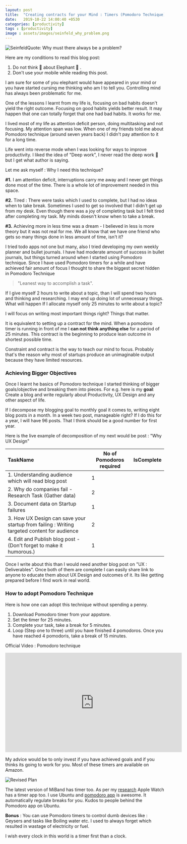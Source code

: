 ```yaml
---
layout: post
title:  "Creating contracts for your Mind : Timers (Pomodoro Technique)"
date:   2019-10-22 14:00:40 +0530
categories: [productivity]
tags : [productivity]
image : assets/images/seinfeld_why_problem.png
---
```


![SeinfeldQuote: Why must there always be a problem?]({{site.baseurl}}/assets/img/seinfeld_why_problem.png)



Here are my conditions to read this blog post:

1. Do not think :thought_balloon: about Elephant :elephant: .
2. Don't use your mobile while reading this post.

I am sure for some of you elephant would have appeared in your mind or you have started cursing me thinking who am I to tell you. Controlling mind has always been problematic for me.

One of the lessons I learnt from my life is, focusing on bad habits doesn't yield the right outcome.  Focusing on good habits yields better result. It may happen that one can totally forget that one had bad habits.  It works for me.

I lived most of my life as attention deficit person, doing multitasking and not focusing.  My attention span was low. When one of my friends told me about Pomodoro technique (around seven years back) I didn't pay attention to it for a long time.

Life went into reverse mode when I was looking for ways to improve productivity.  I liked the idea of "Deep work", I never read the deep work :book: but I get what author is saying.

Let me ask myself : Why I need this technique?

**#1.** I am attention deficit, interruptions carry me away and I never get things done most of the time.  There is a whole lot of improvement needed in this space.

**#2.** Tired :  There were tasks which I used to complete, but I had no ideas when to take break.  Sometimes I used to get so involved that I didn't get up from my desk.  Even though there was a joy of completing task but I felt tired after completing my task.  My minds doesn't know when to take a break. 

**#3.** Achieving more in less time was a dream - I believed in less is more theory but it was not real for me.  We all know that we have one friend who gets so many things done in less amount of time, isn't it?

I tried todo apps not one but many, also I tried developing my own weekly planner and bullet journals.  I have had moderate amount of success in bullet journals, but things turned around when I started using Pomodoro technique. Since I have used Pomodoro timers for a while and have achieved fair amount of focus I thought to share the biggest secret hidden in Pomodoro Technique

> "Leanest way to accomplish a task".
>

If I give myself 2 hours to write about a topic, than I will spend two hours and thinking and researching. I may end up doing lot of unnecessary things.   What  will happen If I allocate myself only 25 minutes to write about a topic? 

I will focus on writing most important things right?  Things that matter.

It is equivalent to setting up a contract for the mind.  When a pomodoro timer is running in front of me I **can not think anything else** for a period of 25 minutes. This contract is the beginning to produce lean outcome in shortest possible time.

Constraint and contract is the way to teach our mind to focus.  Probably that's the reason why most of startups produce an unimaginable output because they have limited resources.

### Achieving Bigger Objectives

Once I learnt he basics of Pomodoro technique I started thinking of bigger goals/objective and breaking them into pieces. For e.g. here is my **goal**:  Create a blog and write regularly about Productivity, UX Design and any other aspect of life.

If I decompose my blogging goal to monthly goal it comes to, writing eight blog posts in a month. In a week two post, manageable right? If I do this for a year, I will have 96 posts.  That I think should be a good number for first year.

Here is the live example of decomposition of my next would be post : "Why UX Design"

| TaskName                                                     | No of Pomodoros required | IsComplete |
| :----------------------------------------------------------- | ------------------------ | ---------- |
| 1. Understanding audience which will read blog post          | 1                        |            |
| 2.  Why do companies fail - Research Task (Gather data)      | 2                        |            |
| 3.  Document data on Startup failures                        | 1                        |            |
| 3.  How UX Design can save your startup from failing : Writing targeted content for audience | 2                        |            |
| 4. Edit and Publish blog post - (Don't forget to make it humorous.) | 1                        |            |

Once I write about this than I would need another blog post on "UX : Deliverables".  Once both of them are complete I can easily share link to anyone to educate them about UX Design and outcomes of it.  Its like getting prepared before I find work in real world. 

### How to adopt Pomodoro Technique

Here is how one can adopt this technique without spending a penny.

1. Download Pomodoro timer from your appstore.
2. Set the timer for 25 minutes.
3. Complete your task, take a break for 5 minutes.
4. Loop (Step one to three) until you have finished 4 pomodoros.  Once you have reached 4 pomodoris, take a break of 15 minutes.

Official Video : Pomodoro technique


<iframe width="560" height="315"
src="https://www.youtube.com/embed/VFW3Ld7JO0w" 
frameborder="0" 
allow="accelerometer; autoplay; encrypted-media; gyroscope; picture-in-picture" 
allowfullscreen></iframe>



My advice would be to only invest if you have achieved goals and if you thinks its going to work for you. Most of these timers are available on Amazon. 

![Revised Plan]({{site.baseurl}}/assets/img/timers.jpg)

The latest version of MiBand has timer too. As per my [research](https://www.reddit.com/r/pomodoro/comments/d328ig/need_recommendation_for_wrist_watch_with_timer/) Apple Watch has a timer app too.  I use Ubuntu and [pomodoro app](https://gnomepomodoro.org/) is awesome. It automatically regulate breaks for you. Kudos to people behind the Pomodoro app on Ubuntu.

**Bonus** :  You can use Pomodoro timers to control dumb devices like : Geysers and tasks like Boiling water etc.  I used to always forget which resulted in wastage of electricity or fuel.  

I wish every clock in this world is a timer first than a clock.